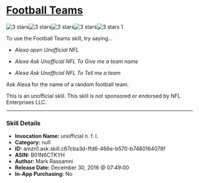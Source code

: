 # [Football Teams](http://alexa.amazon.com/#skills/amzn1.ask.skill.c67cba3d-ffd6-466e-b570-b7480164078f)
![3 stars](../../images/ic_star_black_18dp_1x.png)![3 stars](../../images/ic_star_black_18dp_1x.png)![3 stars](../../images/ic_star_black_18dp_1x.png)![3 stars](../../images/ic_star_border_black_18dp_1x.png)![3 stars](../../images/ic_star_border_black_18dp_1x.png) 1

To use the Football Teams skill, try saying...

* *Alexa open Unofficial NFL*

* *Alexa Ask Unofficial NFL To Give me a team name*

* *Alexa Ask Unofficial NFL To Tell me a team*

Ask Alexa for the name of a random football team. 

This is an unofficial skill. This skill is not sponsored or endorsed by NFL Enterprises LLC.

***

### Skill Details

* **Invocation Name:** unofficial n. f. l.
* **Category:** null
* **ID:** amzn1.ask.skill.c67cba3d-ffd6-466e-b570-b7480164078f
* **ASIN:** B01N6CTKYH
* **Author:** Mark Rassamni
* **Release Date:** December 30, 2016 @ 07:49:00
* **In-App Purchasing:** No

